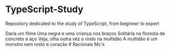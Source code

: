 # TypeScript-Study
Repository dedicated to the study of TypeScript, from beginner to expert


Daria um filme
Uma negra e uma criança nos braços
Solitária na floresta de concreto e aço
Veja, olha outra vez o rosto na multidão
A multidão é um monstro sem rosto e coração
                               # Racionais Mc's